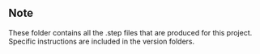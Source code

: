 ## Note

These folder contains all the .step files that are produced for this project. Specific instructions are included in the version folders.
